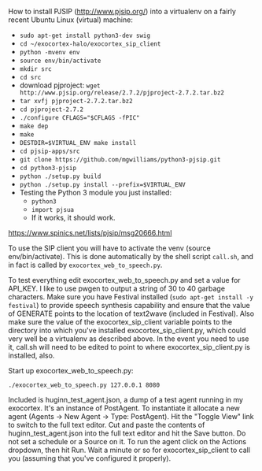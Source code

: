 How to install PJSIP (http://www.pjsip.org/) into a virtualenv on a fairly recent Ubuntu Linux (virtual) machine:

* `sudo apt-get install python3-dev swig`
* `cd ~/exocortex-halo/exocortex_sip_client`
* `python -mvenv env`
* `source env/bin/activate`
* `mkdir src`
* `cd src`
* download pjproject: `wget http://www.pjsip.org/release/2.7.2/pjproject-2.7.2.tar.bz2`
* `tar xvfj pjproject-2.7.2.tar.bz2`
* `cd pjproject-2.7.2`
* `./configure CFLAGS="$CFLAGS -fPIC"`
* `make dep`
* `make`
* `DESTDIR=$VIRTUAL_ENV make install`
* `cd pjsip-apps/src`
* `git clone https://github.com/mgwilliams/python3-pjsip.git`
* `cd python3-pjsip`
* `python ./setup.py build`
* `python ./setup.py install --prefix=$VIRTUAL_ENV`
* Testing the Python 3 module you just installed:
  * `python3`
  * `import pjsua`
  * If it works, it should work.

https://www.spinics.net/lists/pjsip/msg20666.html

To use the SIP client you will have to activate the venv (source env/bin/activate).  This is done automatically by the shell script `call.sh`, and in fact is called by `exocortex_web_to_speech.py`.

To test everything edit exocortex_web_to_speech.py and set a value for API_KEY.  I like to use pwgen to output a string of 30 to 40 garbage characters.  Make sure you have Festival installed (`sudo apt-get install -y festival`) to provide speech synthesis capability and ensure that the value of GENERATE points to the location of text2wave (included in Festival).  Also make sure the value of the exocortex_sip_client variable points to the directory into which you've installed exocortex_sip_client.py, which could very well be a virtualenv as described above.  In the event you need to use it, call.sh will need to be edited to point to where exocortex_sip_client.py is installed, also.

Start up exocortex_web_to_speech.py:

    ./exocortex_web_to_speech.py 127.0.0.1 8080

Included is huginn_test_agent.json, a dump of a test agent running in my exocortex.  It's an instance of PostAgent.  To instantiate it allocate a new agent (Agents -> New Agent -> Type: PostAgent).  Hit the "Toggle View" link to switch to the full text editor.  Cut and paste the contents of huginn_test_agent.json into the full text editor and hit the Save button.  Do not set a schedule or a Source on it.  To run the agent click on the Actions dropdown, then hit Run.  Wait a minute or so for exocortex_sip_client to call you (assuming that you've configured it properly).
